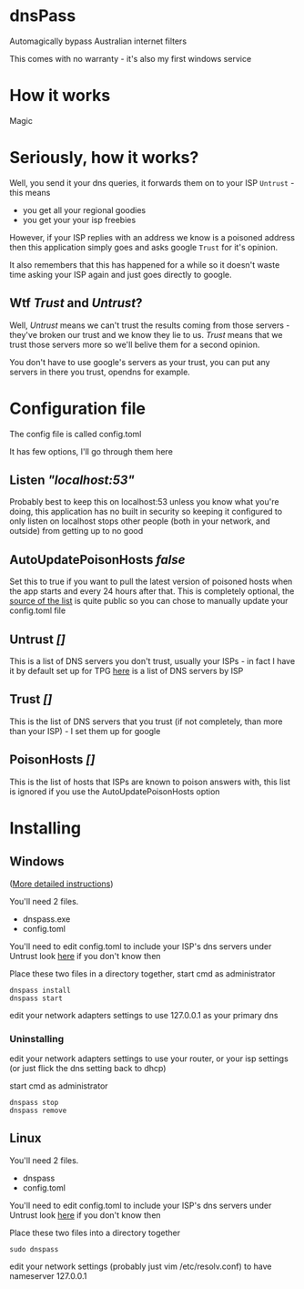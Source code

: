 # dnsPass

Automagically bypass Australian internet filters

This comes with no warranty - it's also my first windows service

# How it works

Magic

# Seriously, how it works?

Well, you send it your dns queries, it forwards them on to your ISP `Untrust` - this means

 * you get all your regional goodies
 * you get your your isp freebies

However, if your ISP replies with an address we know is a poisoned address then
this application simply goes and asks google `Trust` for it's opinion.

It also remembers that this has happened for a while so it doesn't waste time asking your
ISP again and just goes directly to google.

## Wtf _Trust_ and _Untrust_?

Well, _Untrust_ means we can't trust the results coming from those servers - they've broken our trust and we know they lie to us.
_Trust_ means that we trust those servers more so we'll belive them for a second opinion.

You don't have to use google's servers as your trust, you can put any servers in there you trust, opendns for example.

# Configuration file

The config file is called config.toml

It has few options, I'll go through them here

## Listen _"localhost:53"_

Probably best to keep this on localhost:53 unless you know what you're doing, this application has no built in security so keeping
it configured to only listen on localhost stops other people (both in your network, and outside) from getting up to no good

## AutoUpdatePoisonHosts _false_

Set this to true if you want to pull the latest version of poisoned hosts when the app starts and every 24 hours after that.
This is completely optional, the [source of the list](data/) is quite public so you can chose to manually update your config.toml file

## Untrust _[]_

This is a list of DNS servers you don't trust, usually your ISPs - in fact I have it by default set up for TPG [here](https://www.whatsmydns.net/dns/australia) is a list of DNS servers by ISP

## Trust _[]_

This is the list of DNS servers that you trust (if not completely, than more than your ISP) - I set them up for google

## PoisonHosts _[]_

This is the list of hosts that ISPs are known to poison answers with, this list is ignored if you use the AutoUpdatePoisonHosts option

# Installing

## Windows

([More detailed instructions](WINDOWS.md))

You'll need 2 files.

 * dnspass.exe
 * config.toml

You'll need to edit config.toml to include your ISP's dns servers under Untrust look [here](https://www.whatsmydns.net/dns/australia) if you don't know then

Place these two files in a directory together, start cmd as administrator

```
dnspass install
dnspass start
```

edit your network adapters settings to use 127.0.0.1 as your primary dns

### Uninstalling

edit your network adapters settings to use your router, or your isp settings (or just flick the dns setting back to dhcp)

start cmd as administrator

```
dnspass stop
dnspass remove
```

## Linux

You'll need 2 files.

 * dnspass
 * config.toml

You'll need to edit config.toml to include your ISP's dns servers under Untrust look [here](https://www.whatsmydns.net/dns/australia) if you don't know then

Place these two files into a directory together

```
sudo dnspass
```

edit your network settings (probably just vim /etc/resolv.conf) to have nameserver 127.0.0.1